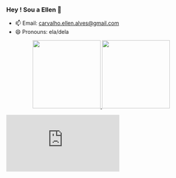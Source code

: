 ### Hey ! Sou a Ellen 👋

- 📫 Email: carvalho.ellen.alves@gmail.com
- 😄 Pronouns: ela/dela


<div align="center">
  <a href="https://github.com/alvesellen">
  <img height="180em" src="https://github-readme-stats.vercel.app/api?username=alvesellen&show_icons=true&theme=light&include_all_commits=true&count_private=true"/>
  <img height="180em" src="https://github-readme-stats.vercel.app/api/top-langs/?username=alvesellen&layout=compact&langs_count=7&theme=light"/>
</div>
  
     

 
 
  ![Animation](https://gifdb.com/gif/nezuko-kamado-dashing-1umbbgxjzz194o4h.html?embed=true)
 

   

